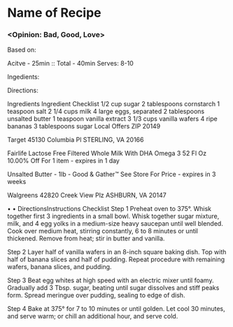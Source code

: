 # Name of Recipe
### <Opinion: Bad, Good, Love>

Based on:   

Acitve - 25min :: Total - 40min
Serves:  8-10

Ingedients:  

Directions:  


Ingredients
Ingredient Checklist
1/2 cup sugar
2 tablespoons cornstarch
1 teaspoon salt
2 1/4 cups milk 
4 large eggs, separated
2 tablespoons unsalted butter 
1 teaspoon vanilla extract
3 1/3 cups vanilla wafers
4 ripe bananas
3 tablespoons sugar
Local Offers
ZIP 20149


Target
45130 Columbia Pl
STERLING, VA 20166


Fairlife Lactose Free Filtered Whole Milk With DHA Omega 3 52 Fl Oz
10.00% Off For 1 item - expires in 1 day


Unsalted Butter - 1lb - Good & Gather™
See Store For Price - expires in 3 weeks


Walgreens
42820 Creek View Plz
ASHBURN, VA 20147


• •
DirectionsInstructions Checklist
Step 1
Preheat oven to 375°. Whisk together first 3 ingredients in a small bowl. Whisk together sugar mixture, milk, and 4 egg yolks in a medium-size heavy saucepan until well blended. Cook over medium heat, stirring constantly, 6 to 8 minutes or until thickened. Remove from heat; stir in butter and vanilla.

Step 2
Layer half of vanilla wafers in an 8-inch square baking dish. Top with half of banana slices and half of pudding. Repeat procedure with remaining wafers, banana slices, and pudding.

Step 3
Beat egg whites at high speed with an electric mixer until foamy. Gradually add 3 Tbsp. sugar, beating until sugar dissolves and stiff peaks form. Spread meringue over pudding, sealing to edge of dish.

Step 4
Bake at 375° for 7 to 10 minutes or until golden. Let cool 30 minutes, and serve warm; or chill an additional hour, and serve cold.
